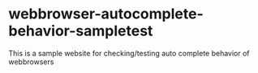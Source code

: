 # webbrowser-autocomplete-behavior-sampletest
This is a sample website for checking/testing auto complete behavior of webbrowsers
